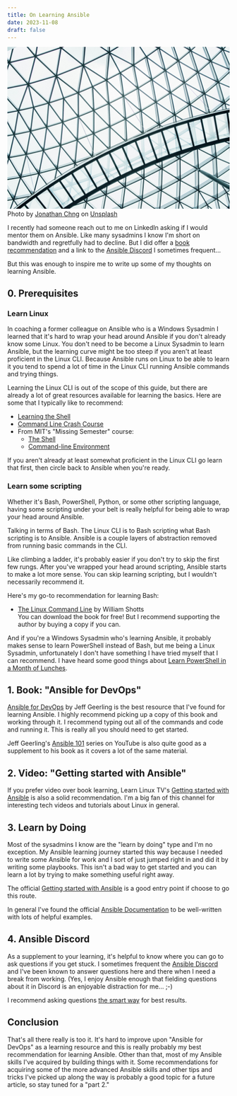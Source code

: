 ```yaml
---
title: On Learning Ansible
date: 2023-11-08
draft: false
---
```


![](jonathan-chng-Ch8S4zHDQfE-unsplash.jpg)
Photo by [Jonathan Chng](https://unsplash.com/@jon_chng?utm_content=creditCopyText&utm_medium=referral&utm_source=unsplash) on [Unsplash](https://unsplash.com/photos/white-metal-frame-glass-roof-Ch8S4zHDQfE?utm_content=creditCopyText&utm_medium=referral&utm_source=unsplash)

I recently had someone reach out to me on LinkedIn asking if I would mentor them
on Ansible. Like many sysadmins I know I'm short on bandwidth and regretfully
had to decline. But I did offer a [book recommendation](#1-book-ansible-for-devops) 
and a link to the [Ansible Discord](#4-ansible-discord) I sometimes frequent...

But this was enough to inspire me to write up some of my thoughts on learning
Ansible.

## 0. Prerequisites

### Learn Linux

In coaching a former colleague on Ansible who is a Windows Sysadmin I
learned that it's hard to wrap your head around Ansible if you don't already
know some Linux. You don't need to be become a Linux Sysadmin to learn Ansible,
but the learning curve might be too steep if you aren't at least proficient in
the Linux CLI. Because Ansible runs on Linux to be able to learn it you tend to
spend a lot of time in the Linux CLI running Ansible commands and trying things.

Learning the Linux CLI is out of the scope of this guide, but there are already
a lot of great resources available for learning the basics. Here are some that I
typically like to recommend:

* [Learning the Shell](https://linuxcommand.org/lc3_learning_the_shell.php)
* [Command Line Crash Course](https://forum.learncodethehardway.com/t/appendix-a-command-line-crash-course/768)
* From MIT's "Missing Semester" course: 
  + [The Shell](https://missing.csail.mit.edu/2020/course-shell/)
  + [Command-line Environment](https://missing.csail.mit.edu/2020/command-line/)

If you aren't already at least somewhat proficient in the Linux CLI go learn
that first, then circle back to Ansible when you're ready.

### Learn some scripting

Whether it's Bash, PowerShell, Python, or some other scripting language, having
some scripting under your belt is really helpful for being able to wrap your
head around Ansible.

Talking in terms of Bash. The Linux CLI is to Bash scripting what Bash scripting
is to Ansible. Ansible is a couple layers of abstraction removed from running 
basic commands in the CLI.

Like climbing a ladder, it's probably easier if you don't try to skip the first
few rungs. After you've wrapped your head around scripting, Ansible starts to
make a lot more sense. You can skip learning scripting, but I wouldn't necessarily
recommend it.

Here's my go-to recommendation for learning Bash:

* [The Linux Command Line](https://linuxcommand.org/tlcl.php) by William Shotts\
  You can download the book for free! But I recommend supporting the author by
  buying a copy if you can.

And if you're a Windows Sysadmin who's learning Ansible, it probably makes sense
to learn PowerShell instead of Bash, but me being a Linux Sysadmin,
unfortunately I don't have something I have tried myself that I can recommend.
I have heard some good things about
[Learn PowerShell in a Month of Lunches](https://www.manning.com/books/learn-powershell-in-a-month-of-lunches).

## 1. Book: "Ansible for DevOps"

[Ansible for DevOps](https://www.ansiblefordevops.com/) by Jeff Geerling is the
best resource that I've found for learning Ansible. I highly recommend picking
up a copy of this book and working through it. I recommend typing out all of the
commands and code and running it. This is really all you should need to get
started.

Jeff Geerling's
[Ansible 101](https://www.youtube.com/playlist?list=PL2_OBreMn7FqZkvMYt6ATmgC0KAGGJNAN)
series on YouTube is also quite good as a supplement to his book as it covers
a lot of the same material.

## 2. Video: "Getting started with Ansible"

If you prefer video over book learning, Learn Linux TV's 
[Getting started with Ansible](https://www.youtube.com/playlist?list=PLT98CRl2KxKEUHie1m24-wkyHpEsa4Y70)
is also a solid recommendation. I'm a big fan of this channel for interesting
tech videos and tutorials about Linux in general.

## 3. Learn by Doing

Most of the sysadmins I know are the "learn by doing" type and I'm no exception.
My Ansible learning journey started this way because I needed to write some
Ansible for work and I sort of just jumped right in and did it by writing
some playbooks. This isn't a bad way to get started and you can learn a lot by
trying to make something useful right away.

The official [Getting started with Ansible](https://docs.ansible.com/ansible/latest/getting_started/index.html)
is a good entry point if choose to go this route.

In general I've found the official [Ansible Documentation](https://docs.ansible.com/ansible/latest/index.html)
to be well-written with lots of helpful examples.

## 4. Ansible Discord

As a supplement to your learning, it's helpful to know where you can go to ask
questions if you get stuck. I sometimes frequent the
[Ansible Discord](http://www.catb.org/~esr/faqs/smart-questions.html) and I've
been known to answer questions here and there when I need a break from
working. (Yes, I enjoy Ansible enough that fielding questions about it in
Discord is an enjoyable distraction for me... ;-)

I recommend asking questions
[the smart way](http://www.catb.org/~esr/faqs/smart-questions.html) for best
results.

## Conclusion

That's all there really is too it. It's hard to improve upon "Ansible for
DevOps" as a learning resource and this is really probably my best recommendation
for learning Ansible. Other than that, most of my Ansible skills I've acquired
by building things with it. Some recommendations for acquiring some of the more
advanced Ansible skills and other tips and tricks I've picked up along the way
is probably a good topic for a future article, so stay tuned for a "part 2."
